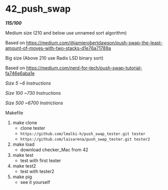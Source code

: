 # 42_push_swap

***115/100***

Medium size (210 and below use unnamed sort algorithm)

Based on https://medium.com/@jamierobertdawson/push-swap-the-least-amount-of-moves-with-two-stacks-d1e76a71789a

Big size (Above 210 use Radix LSD binary sort)

Based on https://medium.com/nerd-for-tech/push-swap-tutorial-fa746e6aba1e




*Size 5 ~6 Instructions*

*Size 100 ~730 Instructions*

*Size 500 ~6700 Instrictions*

Makefile

1. make clone
    - clone tester
    - `https://github.com/lmalki-h/push_swap_tester.git tester`
    - `https://github.com/laisarena/push_swap_tester.git tester2`
2. make load
    - download checker_Mac from 42
3. make test
    - test with first tester
4. make test2
    - test with tester2
5. make pig
    - see it yourself
